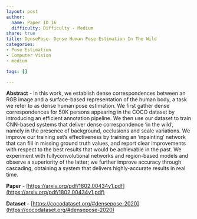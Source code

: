 ```yaml
---
layout: post
author:
  name: Paper ID 16
  difficulty: Difficulty - Medium
share: true
title: DensePose- Dense Human Pose Estimation In The Wild
categories:
- Pose Estimation
- Computer Vision
- medium

tags: []

---
```

**Abstract** - In this work, we establish dense correspondences between an RGB image and a surface-based representation of the human body, a task we refer to as dense human pose estimation. We first gather dense correspondences for 50K persons appearing in the COCO dataset by introducing an efficient annotation pipeline. We then use our dataset to train CNN-based systems that deliver dense correspondence ‘in the wild’, namely in the presence of background, occlusions and scale variations. We improve our training set’s effectiveness by training an ‘inpainting’ network that can fill in missing ground truth values, and report clear improvements with respect to the best results that would be achievable in the past. We experiment with fullyconvolutional networks and region-based models and observe a superiority of the latter; we further improve accuracy through cascading, obtaining a system that delivers highly-accurate results in real time.

**Paper** - [https://arxiv.org/pdf/1802.00434v1.pdf](https://arxiv.org/pdf/1802.00434v1.pdf)

**Dataset -** [https://cocodataset.org/#densepose-2020](https://cocodataset.org/#densepose-2020)
    